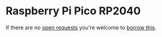 # Raspberry Pi Pico RP2040
If there are no [open requests](https://github.com/tamberg/library/issues?q=is%3Aissue+is%3Aopen+%22Raspberry+Pi+Pico+RP2040%22) you're welcome to [borrow this](../../../../issues/new?title=Borrow%20request%20for%20Raspberry+Pi+Pico+RP2040&body=1%20piece%20of%20[this](../blob/main/Hardware/Microcontrollers/Raspberry_Pi_Pico_RP2040.md)%20for%20~2%20weeks.).
